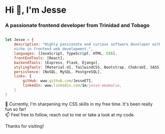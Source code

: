 <h1 align="left">Hi 👋, I'm Jesse</h1>
<h3 align="left">A passionate frontend developer from Trinidad and Tobago</h3>

``` Javascript

let Jesse = {
    description: "Highly passionate and curious software developer with a \
    niche in frontend web development.",
    languages: [JavaScript, TypeScript, HTML, CSS],
    frontEndTools: [React],
    backendTools: [Express, Flask, Django],
    stylingTools: [Material-UI, TailwindCSS, Bootstrap, ChakraUI, SASS],
    persistence: [NoSQL, MySQL, PostgreSQL],
    links: {
        gitHub: www.github.com/JesseETI,
        linkedIn: www.linkedin.com/in/jesse-emamalie,
    }
}

```

🌱 Currently, I'm sharpening my CSS skills in my free time. It's been really fun so far!<br/>
📫 Feel free to follow, reach out to me or take a look at my code. 

Thanks for visiting!
